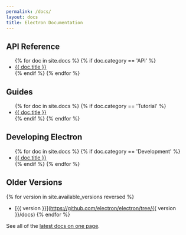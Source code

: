 ```yaml
---
permalink: /docs/
layout: docs
title: Electron Documentation
---
```


## API Reference

<ul>
{% for doc in site.docs %}
  {% if doc.category == 'API' %}
    <li>
      <a href="{{ doc.url}}">{{ doc.title }}</a>
      <!-- <span class="excerpt">{{ doc.content | strip_html | truncatewords: 50 }}</span> -->
    </li>
  {% endif %}
{% endfor %}
</ul>


## Guides

<ul>
{% for doc in site.docs %}
  {% if doc.category == 'Tutorial' %}
    <li>
      <a href="{{ doc.url}}">{{ doc.title }}</a>
      <!-- <span class="excerpt">{{ doc.content | strip_html | truncatewords: 50 }}</span> -->
    </li>
  {% endif %}
{% endfor %}
</ul>


## Developing Electron

<ul>
{% for doc in site.docs %}
  {% if doc.category == 'Development' %}
    <li>
      <a href="{{ doc.url}}">{{ doc.title }}</a>
      <!-- <span class="excerpt">{{ doc.content | strip_html | truncatewords: 50 }}</span> -->
    </li>
  {% endif %}
{% endfor %}
</ul>

## Older Versions

{% for version in site.available_versions reversed %}
- [{{ version }}](https://github.com/electron/electron/tree/{{ version }}/docs)
{% endfor %}

See all of the [latest docs on one page](/docs/all).
